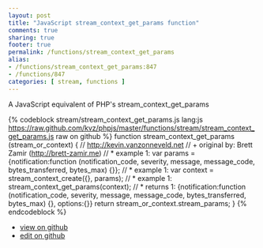 ```yaml
---
layout: post
title: "JavaScript stream_context_get_params function"
comments: true
sharing: true
footer: true
permalink: /functions/stream_context_get_params
alias:
- /functions/stream_context_get_params:847
- /functions/847
categories: [ stream, functions ]
---
```

A JavaScript equivalent of PHP's stream_context_get_params
<!-- more -->
{% codeblock stream/stream_context_get_params.js lang:js https://raw.github.com/kvz/phpjs/master/functions/stream/stream_context_get_params.js raw on github %}
function stream_context_get_params (stream_or_context) {
    // http://kevin.vanzonneveld.net
    // +   original by: Brett Zamir (http://brett-zamir.me)
    // *     example 1: var params = {notification:function (notification_code, severity, message, message_code, bytes_transferred, bytes_max) {}};
    // *     example 1: var context = stream_context_create({}, params);
    // *     example 1: stream_context_get_params(context);
    // *     returns 1: {notification:function (notification_code, severity, message, message_code, bytes_transferred, bytes_max) {}, options:{}}
    return stream_or_context.stream_params;
}
{% endcodeblock %}
<ul>
 <li><a href="https://github.com/kvz/phpjs/blob/master/functions/stream/stream_context_get_params.js">view on github</a></li>
 <li><a href="https://github.com/kvz/phpjs/edit/master/functions/stream/stream_context_get_params.js">edit on github</a></li>
</ul>
